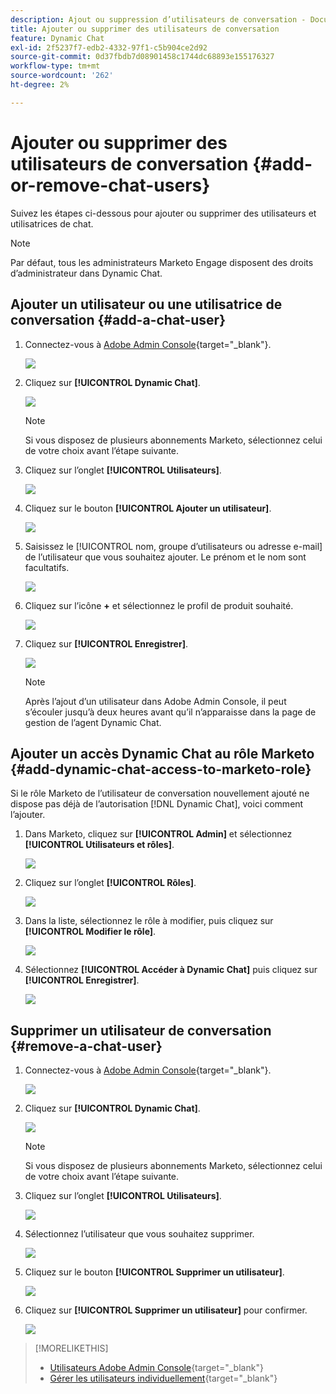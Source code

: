 ```yaml
---
description: Ajout ou suppression d’utilisateurs de conversation - Documents Marketo - Documentation du produit
title: Ajouter ou supprimer des utilisateurs de conversation
feature: Dynamic Chat
exl-id: 2f5237f7-edb2-4332-97f1-c5b904ce2d92
source-git-commit: 0d37fbdb7d08901458c1744dc68893e155176327
workflow-type: tm+mt
source-wordcount: '262'
ht-degree: 2%

---
```


# Ajouter ou supprimer des utilisateurs de conversation {#add-or-remove-chat-users}

Suivez les étapes ci-dessous pour ajouter ou supprimer des utilisateurs et utilisatrices de chat.

>[!NOTE]
>
>Par défaut, tous les administrateurs Marketo Engage disposent des droits d’administrateur dans Dynamic Chat.

## Ajouter un utilisateur ou une utilisatrice de conversation {#add-a-chat-user}

1. Connectez-vous à [Adobe Admin Console](https://adminconsole.adobe.com/){target="_blank"}.

   ![](assets/add-or-remove-chat-users-1.png)

1. Cliquez sur **[!UICONTROL Dynamic Chat]**.

   ![](assets/add-or-remove-chat-users-2.png)

   >[!NOTE]
   >
   >Si vous disposez de plusieurs abonnements Marketo, sélectionnez celui de votre choix avant l’étape suivante.

1. Cliquez sur l’onglet **[!UICONTROL Utilisateurs]**.

   ![](assets/add-or-remove-chat-users-3.png)

1. Cliquez sur le bouton **[!UICONTROL Ajouter un utilisateur]**.

   ![](assets/add-or-remove-chat-users-4.png)

1. Saisissez le [!UICONTROL nom, groupe d’utilisateurs ou adresse e-mail] de l’utilisateur que vous souhaitez ajouter. Le prénom et le nom sont facultatifs.

   ![](assets/add-or-remove-chat-users-5.png)

1. Cliquez sur l’icône **+** et sélectionnez le profil de produit souhaité.

   ![](assets/add-or-remove-chat-users-6.png)

1. Cliquez sur **[!UICONTROL Enregistrer]**.

   ![](assets/add-or-remove-chat-users-7.png)

   >[!NOTE]
   >
   >Après l’ajout d’un utilisateur dans Adobe Admin Console, il peut s’écouler jusqu’à deux heures avant qu’il n’apparaisse dans la page de gestion de l’agent Dynamic Chat.

## Ajouter un accès Dynamic Chat au rôle Marketo {#add-dynamic-chat-access-to-marketo-role}

Si le rôle Marketo de l’utilisateur de conversation nouvellement ajouté ne dispose pas déjà de l’autorisation [!DNL Dynamic Chat], voici comment l’ajouter.

1. Dans Marketo, cliquez sur **[!UICONTROL Admin]** et sélectionnez **[!UICONTROL Utilisateurs et rôles]**.

   ![](assets/add-or-remove-chat-users-8.png)

1. Cliquez sur l’onglet **[!UICONTROL Rôles]**.

   ![](assets/add-or-remove-chat-users-9.png)

1. Dans la liste, sélectionnez le rôle à modifier, puis cliquez sur **[!UICONTROL Modifier le rôle]**.

   ![](assets/add-or-remove-chat-users-10.png)

1. Sélectionnez **[!UICONTROL Accéder à Dynamic Chat]** puis cliquez sur **[!UICONTROL Enregistrer]**.

   ![](assets/add-or-remove-chat-users-11.png)

## Supprimer un utilisateur de conversation {#remove-a-chat-user}

1. Connectez-vous à [Adobe Admin Console](https://adminconsole.adobe.com/){target="_blank"}.

   ![](assets/add-or-remove-chat-users-12.png)

1. Cliquez sur **[!UICONTROL Dynamic Chat]**.

   ![](assets/add-or-remove-chat-users-13.png)

   >[!NOTE]
   >
   >Si vous disposez de plusieurs abonnements Marketo, sélectionnez celui de votre choix avant l’étape suivante.

1. Cliquez sur l’onglet **[!UICONTROL Utilisateurs]**.

   ![](assets/add-or-remove-chat-users-14.png)

1. Sélectionnez l’utilisateur que vous souhaitez supprimer.

   ![](assets/add-or-remove-chat-users-15.png)

1. Cliquez sur le bouton **[!UICONTROL Supprimer un utilisateur]**.

   ![](assets/add-or-remove-chat-users-16.png)

1. Cliquez sur **[!UICONTROL Supprimer un utilisateur]** pour confirmer.

   ![](assets/add-or-remove-chat-users-17.png)

>[!MORELIKETHIS]
>
>* [Utilisateurs Adobe Admin Console](https://helpx.adobe.com/fr/enterprise/using/users.html){target="_blank"}
>* [Gérer les utilisateurs individuellement](https://helpx.adobe.com/fr/enterprise/using/manage-users-individually.html){target="_blank"}
